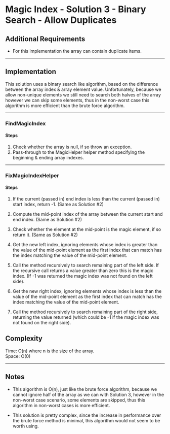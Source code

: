 # Magic Index - Solution 3 - Binary Search - Allow Duplicates

## Additional Requirements
- For this implementation the array can contain duplicate items.

---

## Implementation
This solution uses a binary search like algorithm, based on the difference
between the array index & array element value. Unfortunately, because we
allow non-unique elements we still need to search both halves of the array
however we can skip some elements, thus in the non-worst case this
algorithm is more efficient than the brute force algorithm.

---

### FindMagicIndex

#### Steps
1. Check whether the array is null, if so throw an exception.
2. Pass-through to the MagicHelper helper method specifying the beginning &
ending array indexes.

---

### FixMagicIndexHelper

#### Steps
1. If the current (passed in) end index is less than the current (passed in)
 start index, return -1. (Same as Solution #2)

2. Compute the mid-point index of the array between the current start and end
index. (Same as Solution #2)

3. Check whether the element at the mid-point is the magic element, if so
return it. (Same as Solution #2)

4. Get the new left index, ignoring elements whose index is greater than the
value of the mid-point element as the first index that can match has the index
 matching the value of the mid-point element.

5. Call the method recursively to search remaining part of the left side. If
the recursive call returns a value greater than zero this is the magic index.
(If -1 was returned the magic index was not found on the left side).

6. Get the new right index, ignoring elements whose index is less than the
value of the mid-point element as the first index that can match has the index
 matching the value of the mid-point element.

7. Call the method recursively to search remaining part of the right side,
returning the value returned (which could be -1 if the magic index was not
found on the right side).

## Complexity
Time: O(n) where n is the size of the array.  
Space: O(0)  

---

## Notes
- This algorithm is O(n), just like the brute force algorithm, because we
cannot ignore half of the array as we can with Solution 3, however in the
non-worst case scenario, some elements are skipped, thus this algorithm
in non-worst cases is more efficient.

- This solution is pretty complex, since the increase in performance over
the brute force method is minimal, this algorithm would not seem to be
worth using.